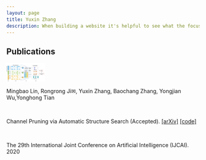 ```yaml
---
layout: page
title: Yuxin Zhang
description: When building a website it's helpful to see what the focus of your site is. This page is an example of how to show a website's focus.
---
```

<h2>Publications</h2>


<p><span class="image left"><img src="/images/ABCPruner.jpg" width="100" hidth="80" alt="" /></span></p>
<o>Mingbao Lin, Rongrong Ji✉, Yuxin Zhang, Baochang Zhang, Yongjian Wu,Yonghong Tian</p><br>
<p>Channel Pruning via Automatic Structure Search (Accepted).
 <a href="https://arxiv.org/abs/2001.08565">[arXiv]</a> <a href="https://github.com/lmbxmu/abcpruner">[code]</a></p><br>
 <p>The 29th International Joint Conference on Artificial Intelligence (IJCAI). 2020
</p>




